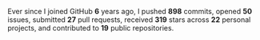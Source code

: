 Ever since I joined GitHub **6** years ago, I pushed **898** commits, opened **50** issues, submitted **27** pull requests, received **319** stars across **22** personal projects, and contributed to **19** public repositories.